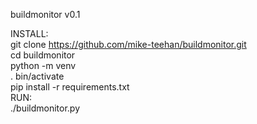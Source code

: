 buildmonitor v0.1

INSTALL:  
git clone https://github.com/mike-teehan/buildmonitor.git  
cd buildmonitor  
python -m venv  
. bin/activate  
pip install -r requirements.txt  
RUN:  
./buildmonitor.py  
